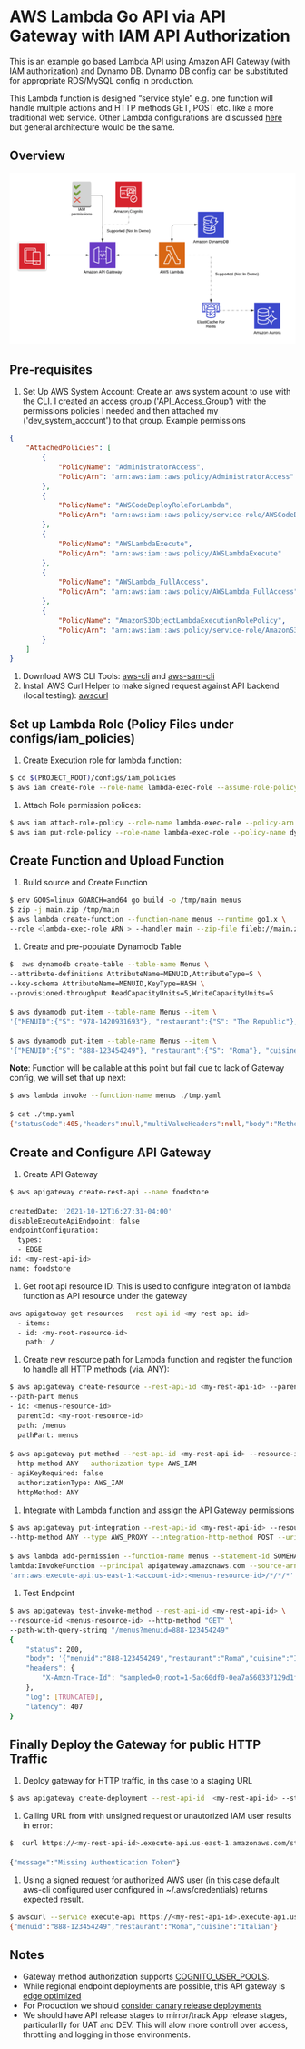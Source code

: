 # AWS Lambda Go API via API Gateway with IAM API Authorization
This is an example go based Lambda API using Amazon API Gateway (with IAM authorization) and Dynamo DB. Dynamo DB config can be substituted for appropriate RDS/MySQL config in production. 

This Lambda function is designed “service style” e.g. one function will handle multiple actions and HTTP methods GET, POST etc. like a more traditional web service. Other Lambda configurations are discussed [here](https://www.serverless.com/blog/serverless-architecture-code-patterns/) but general architecture would be the same.


## Overview 
![Diagram](AWS_LAMBDA.png)


## Pre-requisites
1. Set Up AWS System Account: Create an aws system acount to use with the CLI. 
   I created an access group ('API_Access_Group') with the permissions policies I needed and 
   then attached my ('dev_system_account') to that group. Example permissions
```json
{
    "AttachedPolicies": [
        {
            "PolicyName": "AdministratorAccess",
            "PolicyArn": "arn:aws:iam::aws:policy/AdministratorAccess"
        },
        {
            "PolicyName": "AWSCodeDeployRoleForLambda",
            "PolicyArn": "arn:aws:iam::aws:policy/service-role/AWSCodeDeployRoleForLambda"
        },
        {
            "PolicyName": "AWSLambdaExecute",
            "PolicyArn": "arn:aws:iam::aws:policy/AWSLambdaExecute"
        },
        {
            "PolicyName": "AWSLambda_FullAccess",
            "PolicyArn": "arn:aws:iam::aws:policy/AWSLambda_FullAccess"
        },
        {
            "PolicyName": "AmazonS3ObjectLambdaExecutionRolePolicy",
            "PolicyArn": "arn:aws:iam::aws:policy/service-role/AmazonS3ObjectLambdaExecutionRolePolicy"
        }
    ]
}
```
1. Download AWS CLI Tools: [aws-cli](https://github.com/aws/aws-cli) and [aws-sam-cli](https://github.com/aws/aws-sam-cli)
1. Install AWS Curl Helper to make signed request against API backend (local testing): [awscurl](https://github.com/okigan/awscurl)


## Set up Lambda Role (Policy Files under configs/iam_policies)
1. Create Execution role for lambda function:
```bash
$ cd $(PROJECT_ROOT)/configs/iam_policies
$ aws iam create-role --role-name lambda-exec-role --assume-role-policy-document file://trust-policy.yaml
```
   
1. Attach Role permission polices:
```bash
$ aws iam attach-role-policy --role-name lambda-exec-role --policy-arn arn:aws:iam::aws:policy/service-role/AWSLambdaBasicExecutionRole
$ aws iam put-role-policy --role-name lambda-exec-role --policy-name dynamodb-item-crud-role --policy-document file://db-policy.json
```

## Create Function and Upload Function
1. Build source and Create Function 
```bash
$ env GOOS=linux GOARCH=amd64 go build -o /tmp/main menus
$ zip -j main.zip /tmp/main
$ aws lambda create-function --function-name menus --runtime go1.x \
--role <lambda-exec-role ARN > --handler main --zip-file fileb://main.zip
```

1. Create and pre-populate Dynamodb Table
```bash
$  aws dynamodb create-table --table-name Menus \
--attribute-definitions AttributeName=MENUID,AttributeType=S \
--key-schema AttributeName=MENUID,KeyType=HASH \
--provisioned-throughput ReadCapacityUnits=5,WriteCapacityUnits=5

$ aws dynamodb put-item --table-name Menus --item \
'{"MENUID":{"S": "978-1420931693"}, "restaurant":{"S": "The Republic"}, "cuisine":{"S": "Ameican-Casual"}}'

$ aws dynamodb put-item --table-name Menus --item \
'{"MENUID":{"S": "888-123454249"}, "restaurant":{"S": "Roma"}, "cuisine":{"S": "Italian"}}'
```

**Note**: Function will be callable at this point but fail due to lack of Gateway config, we will set that up next:
```bash
$ aws lambda invoke --function-name menus ./tmp.yaml

$ cat ./tmp.yaml
{"statusCode":405,"headers":null,"multiValueHeaders":null,"body":"Method Not Allowed"}
```


## Create and Configure API Gateway

1. Create API Gateway
```bash
$ aws apigateway create-rest-api --name foodstore

createdDate: '2021-10-12T16:27:31-04:00'
disableExecuteApiEndpoint: false
endpointConfiguration:
  types:
  - EDGE
id: <my-rest-api-id>
name: foodstore
```

1. Get root api resource ID. This is used to configure integration of lambda function as API resource under the gateway
```bash
aws apigateway get-resources --rest-api-id <my-rest-api-id>
  - items:
  - id: <my-root-resource-id>
    path: /
```

1. Create new resource path for Lambda function and register the function to handle all HTTP methods (via. ANY):

```bash
$ aws apigateway create-resource --rest-api-id <my-rest-api-id> --parent-id <my-root-resource-id> \
--path-part menus
- id: <menus-resource-id>
  parentId: <my-root-resource-id>
  path: /menus
  pathPart: menus

$ aws apigateway put-method --rest-api-id <my-rest-api-id> --resource-id <menus-resource-id> \
--http-method ANY --authorization-type AWS_IAM
- apiKeyRequired: false
  authorizationType: AWS_IAM
  httpMethod: ANY
```

1. Integrate with Lambda function and assign the API Gateway permissions
```bash
$ aws apigateway put-integration --rest-api-id <my-rest-api-id> --resource-id <menus-resource-id> \
--http-method ANY --type AWS_PROXY --integration-http-method POST --uri arn:aws:apigateway:us-east-1:lambda:path/2015-03-31/functions/arn:aws:lambda:us-east-1:<account-id>:function:menus/invocations

$ aws lambda add-permission --function-name menus --statement-id SOMEHASH_OR_GUID --action \ 
lambda:InvokeFunction --principal apigateway.amazonaws.com --source-arn \
'arn:aws:execute-api:us-east-1:<account-id>:<menus-resource-id>/*/*/*'
```

1. Test Endpoint
```bash
$ aws apigateway test-invoke-method --rest-api-id <my-rest-api-id> \
--resource-id <menus-resource-id> --http-method "GET" \
--path-with-query-string "/menus?menuid=888-123454249"
{
    "status": 200,
    "body": '{"menuid":"888-123454249","restaurant":"Roma","cuisine":"Italian"}',
    "headers": {
        "X-Amzn-Trace-Id": "sampled=0;root=1-5ac60df0-0ea7a560337129d1fde588cd"
    },
    "log": [TRUNCATED],
    "latency": 407
}
```
## Finally Deploy the Gateway for public HTTP Traffic

1. Deploy gateway for HTTP traffic, in ths case to a staging URL
```bash
$ aws apigateway create-deployment --rest-api-id  <my-rest-api-id> --stage-name staging

```

1. Calling URL from with unsigned request or unautorized IAM user results in error:
```bash
$  curl https://<my-rest-api-id>.execute-api.us-east-1.amazonaws.com/staging/menus?menuid=978-1420931693

{"message":"Missing Authentication Token"}

```


1. Using a signed request for authorized AWS user (in this case default aws-cli configured user  configured in ~/.aws/credentials) returns expected result.
```bash
$ awscurl --service execute-api https://<my-rest-api-id>.execute-api.us-east-1.amazonaws.com/staging/menus?menuid=978-1420931693
{"menuid":"888-123454249","restaurant":"Roma","cuisine":"Italian"}
```
## Notes
* Gateway method authorization supports [COGNITO_USER_POOLS](https://docs.aws.amazon.com/apigateway/latest/developerguide/apigateway-integrate-with-cognito.html).
* While regional endpoint deployments are possible, this API gateway is [edge optimized](https://docs.aws.amazon.com/apigateway/latest/developerguide/api-gateway-api-endpoint-types.html)  
* For Production we should [consider canary release deployments](https://docs.aws.amazon.com/apigateway/latest/developerguide/canary-release.html)
* We should have API release stages to mirror/track App release stages, particularlly for UAT and DEV. This will alow more controll over access, throttling and logging in those environments. 
